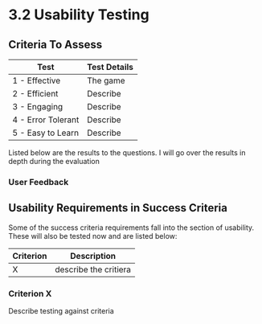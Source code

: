 # 3.2 Usability Testing

## Criteria To Assess

| Test               | Test Details |
| ------------------ | ------------ |
| 1 - Effective      | The game     |
| 2 - Efficient      | Describe     |
| 3 - Engaging       | Describe     |
| 4 - Error Tolerant | Describe     |
| 5 - Easy to Learn  | Describe     |

Listed below are the results to the questions. I will go over the results in depth during the evaluation

### User Feedback

## Usability Requirements in Success Criteria

Some of the success criteria requirements fall into the section of usability. These will also be tested now and are listed below:

| Criterion | Description           |
| --------- | --------------------- |
| X         | describe the critiera |

### Criterion X

Describe testing against criteria
